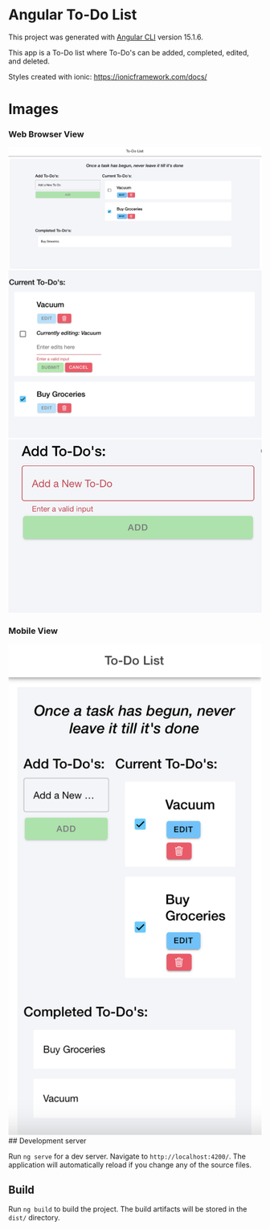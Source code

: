 # Angular To-Do List

This project was generated with [Angular CLI](https://github.com/angular/angular-cli) version 15.1.6.

This app is a To-Do list where To-Do's can be added, completed, edited, and deleted.

Styles created with ionic: https://ionicframework.com/docs/

# Images

### Web Browser View

<img src="src/assets/Screenshot 2023-11-30 at 5.46.05 PM.png">

<img src="src/assets/Screenshot 2023-11-30 at 5.46.44 PM.png">

<img src="src/assets/Screenshot 2023-11-30 at 5.46.53 PM.png">

### Mobile View

<img src="src/assets/Screenshot 2023-11-30 at 6.02.49 PM.png">
## Development server

Run `ng serve` for a dev server. Navigate to `http://localhost:4200/`. The application will automatically reload if you change any of the source files.

## Build

Run `ng build` to build the project. The build artifacts will be stored in the `dist/` directory.
